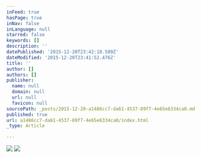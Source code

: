 ```yaml
---
inFeed: true
hasPage: true
inNav: false
inLanguage: null
starred: false
keywords: []
description: ''
datePublished: '2015-12-20T23:42:10.589Z'
dateModified: '2015-12-20T23:41:52.476Z'
title: ''
author: []
authors: []
publisher:
  name: null
  domain: null
  url: null
  favicon: null
sourcePath: _posts/2015-12-20-a1486cc7-da61-4537-89f7-4e65e6334ca0.md
published: true
url: a1486cc7-da61-4537-89f7-4e65e6334ca0/index.html
_type: Article

---
```

![](https://the-grid-user-content.s3-us-west-2.amazonaws.com/2ef7ded5-a0dd-455d-aff5-1ebf1510079a.jpg)
![](https://the-grid-user-content.s3-us-west-2.amazonaws.com/999a7b83-54b1-4de9-9d41-a1adb1adce2e.jpg)